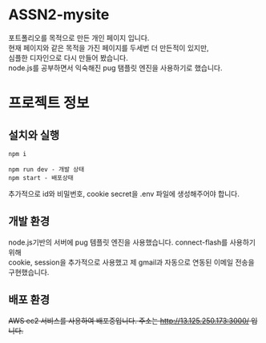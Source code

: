 # ASSN2-mysite
포트폴리오를 목적으로 만든 개인 페이지 입니다.  
현재 페이지와 같은 목적을 가진 페이지를 두세번 더 만든적이 있지만,  
심플한 디자인으로 다시 만들어 봤습니다.  
node.js를 공부하면서 익숙해진 pug 탬플릿 엔진을 사용하기로 했습니다.

# 프로젝트 정보
## 설치와 실행
```
npm i  
  
npm run dev - 개발 상태
npm start - 배포상태
```
추가적으로 id와 비밀번호, cookie secret을 .env 파일에 생성해주어야 합니다.

## 개발 환경
node.js기반의 서버에 pug 템플릿 엔진을 사용했습니다. connect-flash를 사용하기 위해  
cookie, session을 추가적으로 사용했고 제 gmail과 자동으로 연동된 이메일 전송을 구현했습니다.

## 배포 환경
~~AWS ec2 서비스를 사용하여 배포중입니다. 주소는 http://13.125.250.173:3000/ 입니다.~~  
